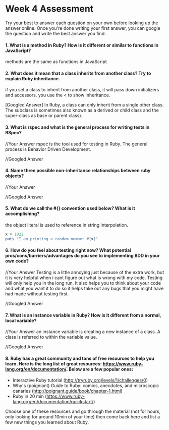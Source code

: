 # Week 4 Assessment

Try your best to answer each question on your own before looking up the answer online. Once you're done writing your first answer, you can google the question and write the best answer you find.


#### 1. What is a method in Ruby? How is it different or similar to functions in JavaScript?
methods are the same as functions in JavaScript


#### 2. What does it mean that a class inherits from another class? Try to explain Ruby inheritance.
if you set a class to inherit from another class, it will pass down initializers and accessors.
you use the < to show inheritance.


[Googled Answer]
In Ruby, a class can only inherit from a single other class. The subclass is sometimes also known as a derived or child class and the super-class as base or parent class).

#### 3. What is rspec and what is the general process for writing tests in RSpec?

//Your Answer
rspec is the tool used for testing in Ruby. The general process is Behavior Driven Development.

//Googled Answer


#### 4. Name three possible non-inheritance relationships between ruby objects?

//Your Answer

//Googled Answer


#### 5. What do we call the #{} convention used below? What is it accomplishing?
  the object literal is used to reference in string interpolation.

```ruby
x = 1022
puts "I am printing a random number #{x}"
```

#### 6. How do you feel about testing right now? What potential pros/cons/barriers/advantages do you see to implementing BDD in your own code?

//Your Answer
Testing is a little annoying just because of the extra work, but it is very helpful when i cant figure out what is wrong with my code. Testing will only help you in the long run. It also helps you to think about your code and what you want it to do so it helps take out any bugs that you might have had made without testing first.

//Googled Answer


#### 7. What is an instance variable in Ruby? How is it different from a normal, local variable?

//Your Answer
an instance variable is creating a new instance of a class. A class is referred to within the variable value.  

//Googled Answer

#### 8. Ruby has a great community and tons of free resources to help you learn. Here is the long list of great resources: https://www.ruby-lang.org/en/documentation/. Below are a few popular ones:
- Interactive Ruby tutorial (http://tryruby.org/levels/1/challenges/0)
- Why's (poigniant) Guide to Ruby: comics, anecdotes, and microscopic canaries (http://poignant.guide/book/chapter-1.html)
- Ruby in 20 min (https://www.ruby-lang.org/en/documentation/quickstart/)


Choose one of these resources and go through the material (not for hours, only looking for around 10min of your time) then come back here and list a few new things you learned about Ruby.
